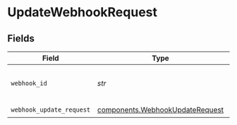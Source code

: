 # UpdateWebhookRequest


## Fields

| Field                                                                              | Type                                                                               | Required                                                                           | Description                                                                        |
| ---------------------------------------------------------------------------------- | ---------------------------------------------------------------------------------- | ---------------------------------------------------------------------------------- | ---------------------------------------------------------------------------------- |
| `webhook_id`                                                                       | *str*                                                                              | :heavy_check_mark:                                                                 | Object ID of the webhook to retrieve                                               |
| `webhook_update_request`                                                           | [components.WebhookUpdateRequest](../../models/components/webhookupdaterequest.md) | :heavy_check_mark:                                                                 | N/A                                                                                |